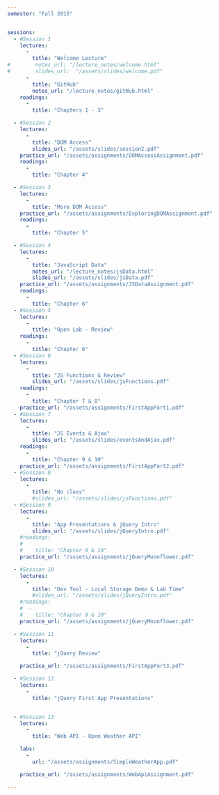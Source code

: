 ```yaml
---
semester: "Fall 2015"


sessions:
  - #Session 1
    lectures:
      -
        title: "Welcome Lecture"
#        notes_url: "/lecture_notes/welcome.html"
#        slides_url:  "/assets/slides/welcome.pdf"
      -
        title: "GitHub"
        notes_url: "/lecture_notes/gitHub.html"
    readings:
      -
        title: "Chapters 1 - 3"

  - #Session 2
    lectures:
      -
        title: "DOM Access"
        slides_url: "/assets/slides/session2.pdf"
    practice_url: "/assets/assignments/DOMAccessAssignment.pdf"
    readings:
      -
        title: "Chapter 4"

  - #Session 3
    lectures:
      -
        title: "More DOM Access"
    practice_url: "/assets/assignments/ExploringDOMAssignment.pdf"
    readings:
      -
        title: "Chapter 5"

  - #Session 4
    lectures:
      -
        title: "JavaScript Data"
        notes_url: "/lecture_notes/jsData.html"
        slides_url: "/assets/slides/jsData.pdf"
    practice_url: "/assets/assignments/JSDataAssignment.pdf"
    readings:
      -
        title: "Chapter 6"
  - #Session 5
    lectures:
      -
        title: "Open Lab - Review"
    readings:
      -
        title: "Chapter 6"
  - #Session 6
    lectures:
      -
        title: "JS Functions & Review"
        slides_url: "/assets/slides/jsFunctions.pdf"
    readings:
      -
        title: "Chapter 7 & 8"
    practice_url: "/assets/assignments/FirstAppPart1.pdf"
  - #Session 7
    lectures:
      -
        title: "JS Events & Ajax"
        slides_url: "/assets/slides/eventsAndAjax.pdf"
    readings:
      -
        title: "Chapter 9 & 10"
    practice_url: "/assets/assignments/FirstAppPart2.pdf"
  - #Session 8
    lectures:
      -
        title: "No class"
        #slides_url: "/assets/slides/jsFunctions.pdf"
  - #Session 9
    lectures:
      -
        title: "App Presentations & jQuery Intro"
        slides_url: "/assets/slides/jQueryIntro.pdf"
    #readings:
    #  -
    #    title: "Chapter 9 & 10"
    practice_url: "/assets/assignments/jQueryMoonflower.pdf"

  - #Session 10
    lectures:
      -
        title: "Dev Tool - Local Storage Demo & Lab Time"
        #slides_url: "/assets/slides/jQueryIntro.pdf"
    #readings:
    #  -
    #    title: "Chapter 9 & 10"
    practice_url: "/assets/assignments/jQueryMoonflower.pdf"

  - #Session 11
    lectures:
      -
        title: "jQuery Review"

    practice_url: "/assets/assignments/FirstAppPart3.pdf"

  - #Session 12
    lectures:
      -
        title: "jQuery First App Presentations"


  - #Session 13
    lectures:
      -
        title: "Web API - Open Weather API"

    labs:
      -
        url: "/assets/assignments/SimpleWeatherApp.pdf"

    practice_url: "/assets/assignments/WebApiAssignment.pdf"

---
```

